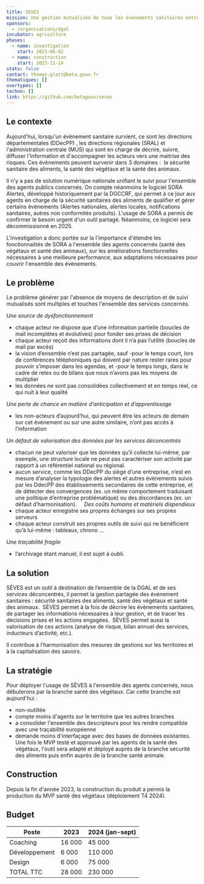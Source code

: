 ```yaml
---
title: SEVES
mission: Une gestion mutualisée de tous les événements sanitaires entre la DGAL et les services déconcentrés
sponsors:
  - /organisations/dgal
incubator: agriculture
phases:
  - name: investigation
    start: 2023-06-02
  - name: construction
    start: 2023-11-14
stats: false
contact: thomas.glatt@beta.gouv.fr
thematiques: []
usertypes: []
techno: []
link: https://github.com/betagouv/seves
---
```

## Le contexte
Aujourd'hui, lorsqu'un évènement sanitaire survient, ce sont les directions départementales (DDecPP) , les directions régionales (SRAL) et l'administration centrale (MUS) qui sont en charge de décrire, suivre, diffuser l'information et d'accompagner les acteurs vers une maitrise des risques. Ces évènements peuvent survenir dans 3 domaines :  la sécurité sanitaire des aliments, la santé des végétaux et la santé des animaux. 

Il n'y a pas de solution numérique nationale unifiant le suivi pour l'ensemble des agents publics concernés. On compte néanmoins le logiciel SORA Alertes, développé historiquement par la DGCCRF, qui permet à ce jour aux agents en charge de la sécurité sanitaires des aliments de qualifier et gérer certains évènements (Alertes nationales, alertes locales, notifications sanitaires, autres non conformités produits). L'usage de SORA a permis de confirmer le besoin urgent d'un outil partagé. Néanmoins, ce logiciel sera décommissionné en 2025.

L'investigation a donc portée sur la l'importance d'étendre les fonctionnalités de SORA a l'ensemble des agents concernés (santé des végétaux et santé des animaux), sur les améliorations fonctionnelles nécessaires à une meilleure performance, aux adaptations nécessaires pour couvrir l'ensemble des évènements.

## Le problème

Le problème générer par l'absence de moyens de description et de suivi mutualisés sont multiples et touches l'ensemble des services concernés.

*Une source de dysfonctionnement*
- chaque acteur ne dispose que d’une information partielle (boucles de mail incomplètes et évolutives) pour fonder ses prises de décision
- chaque acteur reçoit des informations dont il n’a pas l’utilité (boucles de mail par excès)
- la vision d’ensemble n’est pas partagée, sauf -pour le temps court, lors de conférences téléphoniques qui doivent par nature rester rares pour pouvoir s’imposer dans les agendas, et -pour le temps longs, dans le cadre de retex ou de bilans que nous n’avons pas les moyens de multiplier
- les données ne sont pas consolidées collectivement et en temps réel, ce qui nuit à leur qualité 

*Une perte de chance en matière d’anticipation et d’apprentissage*
- les non-acteurs d’aujourd’hui, qui peuvent être les acteurs de demain sur cet évènement ou sur une autre similaire, n’ont pas accès à l’information 

*Un défaut de valorisation des données par les services déconcentrés*
- chacun ne peut valoriser que les données qu’il collecte lui-même, par exemple, une structure locale ne peut pas caractériser son activité par rapport à un référentiel national ou régional.
- aucun service, comme les DDecPP du siège d’une entreprise, n’est en mesure d’analyser la typologie des alertes et autres évènements suivis par les DdecPP des établissements secondaires de cette entreprise, et de détecter des convergences (ex. un même comportement traduisant une politique d’entreprise problématique) ou des discordances (ex. un défaut d’harmonisation).  
 
*Des coûts humains et matériels dispendieux*
- chaque acteur enregistre ses propres échanges sur ses propres serveurs
- chaque acteur construit ses propres outils de suivi qui ne bénéficient qu’à lui-même : tableaux, chrono …

*Une traçabilité fragile*
- l’archivage étant manuel, il est sujet à oubli. 

## La solution 

SÈVES est un outil à destination de l’ensemble de la DGAL et de ses services déconcentrés, il permet la gestion partagée des événement sanitaires : sécurité sanitaires des aliments, santé des végétaux et santé des animaux. 
SÈVES permet à la fois de décrire les évènements sanitaires, de partager les informations nécessaires à leur gestion, et de tracer les décisions prises et les actions engagées. 
SÈVES permet aussi la valorisation de ces actions (analyse de risque, bilan annuel des services, inducteurs d’activité, etc.). 

Il contribue à l’harmonisation des mesures de gestions sur les territoires et à la capitalisation des savoirs. 

## La stratégie 

Pour déployer l'usage de SÈVES à l'ensemble des agents concernés, nous débuterons par la branche santé des végétaux. 
Car cette branche est aujourd'hui : 
- non-outillée
- compte moins d'agents sur le territoire que les autres branches
- a consolider l'ensemble des descripteurs pour les rendre compatible avec une traçabilité européenne
- demande moins d'interfaçage avec des bases de données existantes.
Une fois le MVP testé et approuvé par les agents de la santé des végétaux, l'outil sera adapté et déployé auprès de la branche sécurité des aliments puis enfin auprès de la branche santé animale. 

## Construction
Depuis la fin d'année 2023, la construction du produit a permis la production du MVP santé des végétaux (déploiement T4 2024).

## Budget

| Poste | 2023 | 2024 (jan-sept)| 
| --- | --- | --- | 
| Coaching | 16 000 | 45 000 | 
| Développement | 6 000 | 110 000 | 
| Design | 6 000 | 75 000 | 
| TOTAL TTC | 28 000|230 000 | 

